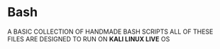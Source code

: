 # Bash

A BASIC COLLECTION OF HANDMADE BASH SCRIPTS
ALL OF THESE FILES ARE DESIGNED TO RUN ON **KALI LINUX LIVE** OS
